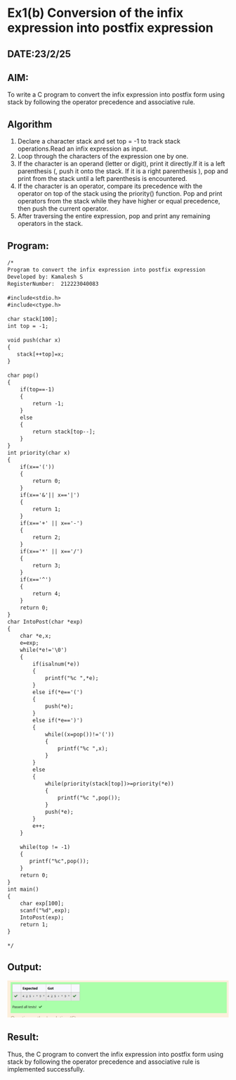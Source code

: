 # Ex1(b) Conversion of the infix expression into postfix expression
## DATE:23/2/25
## AIM:
To write a C program to convert the infix expression into postfix form using stack by following the operator precedence and associative rule.

## Algorithm
1. Declare a character stack and set top = -1 to track stack operations.Read an infix expression as input.
2. Loop through the characters of the expression one by one.
3. If the character is an operand (letter or digit), print it directly.If it is a left parenthesis (, push it onto the stack.
If it is a right parenthesis ), pop and print from the stack until a left parenthesis is encountered.
4. If the character is an operator, compare its precedence with the operator on top of the stack using the priority() function.
Pop and print operators from the stack while they have higher or equal precedence, then push the current operator.
5. After traversing the entire expression, pop and print any remaining operators in the stack.
## Program:
```
/*
Program to convert the infix expression into postfix expression
Developed by: Kamalesh S
RegisterNumber:  212223040083

#include<stdio.h>
#include<ctype.h>

char stack[100];
int top = -1;

void push(char x)
{
   stack[++top]=x;
}

char pop()
{
    if(top==-1)
    {
        return -1;
    }
    else
    {
        return stack[top--];
    }
}
int priority(char x)
{
    if(x=='('))
    {
        return 0;
    }
    if(x=='&'|| x=='|')
    {
        return 1;
    }
    if(x=='+' || x=='-')
    {
        return 2;
    }
    if(x=='*' || x=='/')
    {
        return 3;
    }
    if(x=='^')
    {
        return 4;
    }
    return 0;
}
char IntoPost(char *exp)
{
    char *e,x;
    e=exp;
    while(*e!='\0')
    {
        if(isalnum(*e))
        {
            printf("%c ",*e);
        }
        else if(*e=='(')
        {
            push(*e);
        }
        else if(*e==')')
        {
            while((x=pop())!='('))
            {
                printf("%c ",x);
            }
        }
        else
        {
            while(priority(stack[top])>=priority(*e))
            {
                printf("%c ",pop());
            }
            push(*e);
        }
        e++;
    }

    while(top != -1)
    {
       printf("%c",pop());
    }
    return 0;
}
int main()
{
    char exp[100];
    scanf("%d",exp);
    IntoPost(exp);
    return 1;
}

*/
```

## Output:

![alt text](image-1.png)

## Result:
Thus, the C program to convert the infix expression into postfix form using stack by following the operator precedence and associative rule is implemented successfully.
